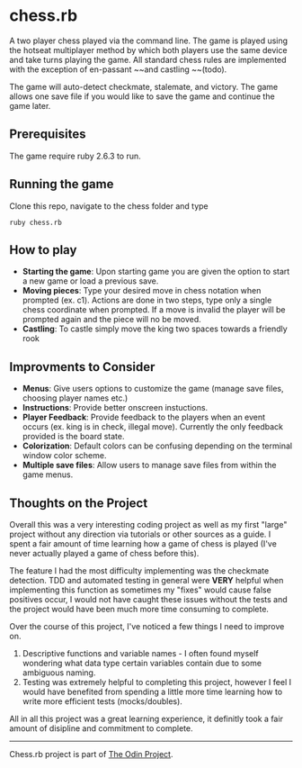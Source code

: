 # chess.rb
A two player chess played via the command line. The game is played using the hotseat multiplayer method by which both players use the same device and take turns playing the game. All standard chess rules are implemented with the exception of en-passant ~~and castling ~~(todo).

The game will auto-detect checkmate, stalemate, and victory. The game allows one save file if you would like to save the game and continue the game later.

## Prerequisites
The game require ruby 2.6.3 to run.

## Running the game
Clone this repo, navigate to the chess folder and type
```
ruby chess.rb
```

## How to play
- **Starting the game**: Upon starting game you are given the option to start a new game or load a previous save.
- **Moving pieces**: Type your desired move in chess notation when prompted (ex. c1). Actions are done in two steps, type only a single chess coordinate when prompted. If a move is invalid the player will be prompted again and the piece will no be moved.
- **Castling**: To castle simply move the king two spaces towards a friendly rook

## Improvments to Consider
- **Menus**: Give users options to customize the game (manage save files, choosing player names etc.)
- **Instructions**: Provide better onscreen instuctions.
- **Player Feedback**: Provide feedback to the players when an event occurs (ex. king is in check, illegal move). Currently the only feedback provided is the board state.
- **Colorization**: Default colors can be confusing depending on the terminal window color scheme.
- **Multiple save files**: Allow users to manage save files from within the game menus.

## Thoughts on the Project
Overall this was a very interesting coding project as well as my first "large" project without any direction via tutorials or other sources as a guide. I spent a fair amount of time learning how a game of chess is played (I've never actually played a game of chess before this).

The feature I had the most difficulty implementing was the checkmate detection. TDD and automated testing in general were **VERY** helpful when implementing this function as sometimes my "fixes" would cause false positives occur, I would not have caught these issues without the tests and the project would have been much more time consuming to complete.

Over the course of this project, I've noticed a few things I need to improve on.
1. Descriptive functions and variable names - I often found myself wondering what data type certain variables contain due to some ambiguous naming.
2. Testing was extremely helpful to completing this project, however I feel I would have benefited from spending a little more time learning how to write more efficient tests (mocks/doubles).

All in all this project was a great learning experience, it definitly took a fair amount of disipline and commitment to complete.

---
Chess.rb project is part of [The Odin Project](https://www.theodinproject.com/courses/ruby-programming/lessons/ruby-final-project).
